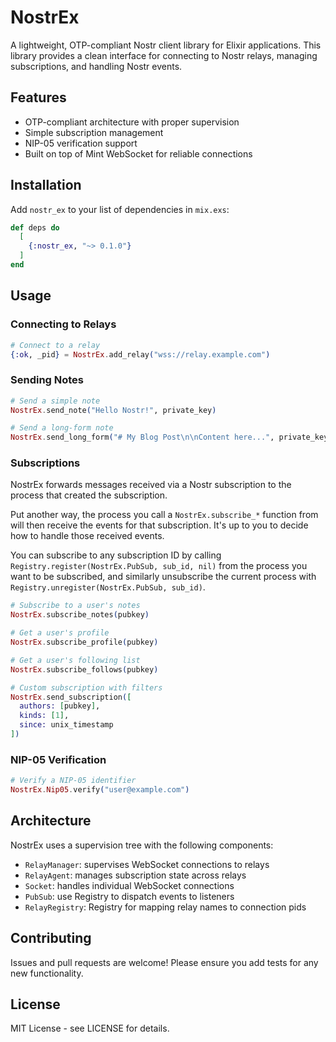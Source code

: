 # NostrEx

A lightweight, OTP-compliant Nostr client library for Elixir applications. This library provides a clean interface for connecting to Nostr relays, managing subscriptions, and handling Nostr events.

## Features

- OTP-compliant architecture with proper supervision
- Simple subscription management
- NIP-05 verification support
- Built on top of Mint WebSocket for reliable connections

## Installation

Add `nostr_ex` to your list of dependencies in `mix.exs`:

```elixir
def deps do
  [
    {:nostr_ex, "~> 0.1.0"}
  ]
end
```

## Usage

### Connecting to Relays

```elixir
# Connect to a relay
{:ok, _pid} = NostrEx.add_relay("wss://relay.example.com")
```

### Sending Notes

```elixir
# Send a simple note
NostrEx.send_note("Hello Nostr!", private_key)

# Send a long-form note
NostrEx.send_long_form("# My Blog Post\n\nContent here...", private_key)
```

### Subscriptions

NostrEx forwards messages received via a Nostr subscription to the process that created the subscription.

Put another way, the process you call a `NostrEx.subscribe_*` function from will then receive the events for that subscription.
It's up to you to decide how to handle those received events.

You can subscribe to any subscription ID by calling
`Registry.register(NostrEx.PubSub, sub_id, nil)` from the process you want to be subscribed,
and similarly unsubscribe the current process with `Registry.unregister(NostrEx.PubSub, sub_id)`.

```elixir
# Subscribe to a user's notes
NostrEx.subscribe_notes(pubkey)

# Get a user's profile
NostrEx.subscribe_profile(pubkey)

# Get a user's following list
NostrEx.subscribe_follows(pubkey)

# Custom subscription with filters
NostrEx.send_subscription([
  authors: [pubkey],
  kinds: [1],
  since: unix_timestamp
])
```

### NIP-05 Verification

```elixir
# Verify a NIP-05 identifier
NostrEx.Nip05.verify("user@example.com")
```

## Architecture

NostrEx uses a supervision tree with the following components:

- `RelayManager`: supervises WebSocket connections to relays
- `RelayAgent`: manages subscription state across relays
- `Socket`: handles individual WebSocket connections
- `PubSub`: use Registry to dispatch events to listeners
- `RelayRegistry`: Registry for mapping relay names to connection pids

## Contributing

Issues and pull requests are welcome! Please ensure you add tests for any new functionality.

## License

MIT License - see LICENSE for details.
